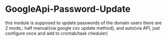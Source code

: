 # GoogleApi-Password-Update
this module is supposed to update passwords of the domain users
there are 2 mode,: half manual(via google csv update method), and auto(via API, just configure once and add to crontab/task cheduler)
